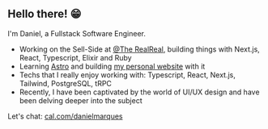 ## Hello there! 😁

I'm Daniel, a Fullstack Software Engineer.

- Working on the Sell-Side at [@The RealReal](https://www.therealreal.com), building things with Next.js, React, Typescript, Elixir and Ruby
- Learning [Astro](https://astro.build) and building [my personal website](https://github.com/danielmarques12/danielmarques.dev/tree/scaffold) with it
- Techs that I really enjoy working with: Typescript, React, Next.js, Tailwind, PostgreSQL, tRPC
- Recently, I have been captivated by the world of UI/UX design and have been delving deeper into the subject

Let's chat: [cal.com/danielmarques](https://cal.com/danielmarques)
